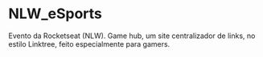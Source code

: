 # NLW_eSports
 Evento da Rocketseat (NLW). Game hub, um site centralizador de links, no estilo Linktree, feito especialmente para gamers.